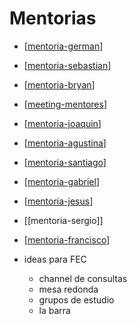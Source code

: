 # Mentorias

- [[mentoria-german]]
- [[mentoria-sebastian]]
- [[mentoria-bryan]]
- [[meeting-mentores]]
- [[mentoria-joaquin]]
- [[mentoria-agustina]]
- [[mentoria-santiago]]
- [[mentoria-gabriel]]
- [[mentoria-jesus]]
- [[mentoria-sergio]]
- [[mentoria-francisco]]

- ideas para FEC
  - channel de consultas
  - mesa redonda
  - grupos de estudio
  - la barra

[//begin]: # "Autogenerated link references for markdown compatibility"
[mentoria-german]: mentoria-german "mentoria German Mentoria"
[mentoria-sebastian]: mentoria-sebastian "mentoria Senbastian"
[mentoria-bryan]: mentoria-bryan "mentoria bryan"
[meeting-mentores]: meeting-mentores "meeting-mentores"
[mentoria-joaquin]: mentoria-joaquin "mentoria Joaquin"
[mentoria-agustina]: mentoria-agustina "mentoria Agustina"
[mentoria-santiago]: mentoria-santiago "mentoria Santiago"
[mentoria-gabriel]: mentoria-gabriel "mentoria-gabriel"
[mentoria-jesus]: mentoria-jesus "mentoria-jesus"
[mentoria-francisco]: mentoria-francisco "mentoria Francisco"
[//end]: # "Autogenerated link references"